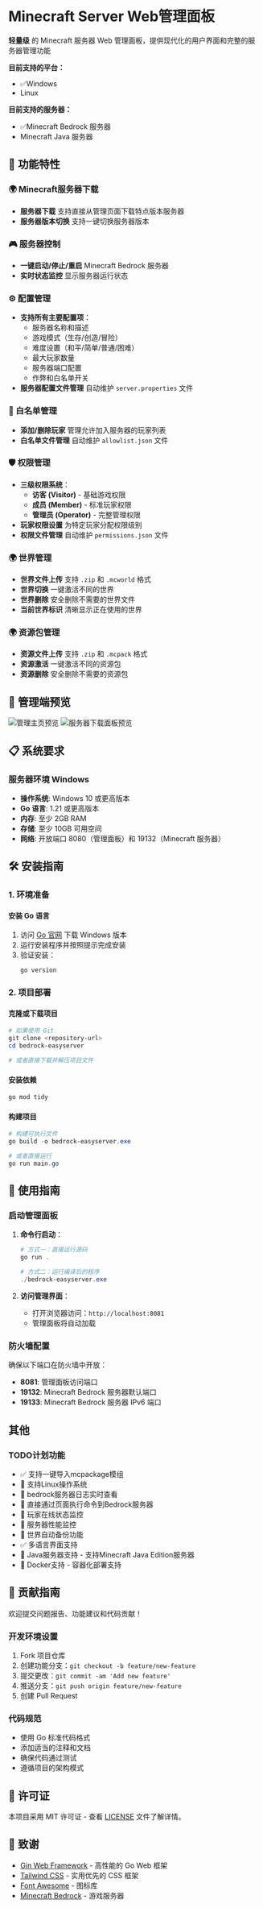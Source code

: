 # Minecraft Server Web管理面板

**轻量级** 的 Minecraft 服务器 Web 管理面板，提供现代化的用户界面和完整的服务器管理功能

**目前支持的平台：**
- ✅Windows
- Linux

**目前支持的服务器：**
- ✅Minecraft Bedrock 服务器
- Minecraft Java 服务器

## 🚀 功能特性

### 🌍 Minecraft服务器下载
- **服务器下载** 支持直接从管理页面下载特点版本服务器
- **服务器版本切换** 支持一键切换服务器版本

### 🎮 服务器控制
- **一键启动/停止/重启** Minecraft Bedrock 服务器
- **实时状态监控** 显示服务器运行状态

### ⚙️ 配置管理
- **支持所有主要配置项**：
  - 服务器名称和描述
  - 游戏模式（生存/创造/冒险）
  - 难度设置（和平/简单/普通/困难）
  - 最大玩家数量
  - 服务器端口配置
  - 作弊和白名单开关
- **服务器配置文件管理** 自动维护 `server.properties` 文件

### 👥 白名单管理
- **添加/删除玩家** 管理允许加入服务器的玩家列表
- **白名单文件管理** 自动维护 `allowlist.json` 文件

### 🛡️ 权限管理
- **三级权限系统**：
  - **访客 (Visitor)** - 基础游戏权限
  - **成员 (Member)** - 标准玩家权限
  - **管理员 (Operator)** - 完整管理权限
- **玩家权限设置** 为特定玩家分配权限级别
- **权限文件管理** 自动维护 `permissions.json` 文件

### 🌍 世界管理
- **世界文件上传** 支持 `.zip` 和 `.mcworld` 格式
- **世界切换** 一键激活不同的世界
- **世界删除** 安全删除不需要的世界文件
- **当前世界标识** 清晰显示正在使用的世界

### 🌍 资源包管理
- **资源文件上传** 支持 `.zip` 和 `.mcpack` 格式
- **资源激活** 一键激活不同的资源包
- **资源删除** 安全删除不需要的资源包

## 👀 管理端预览
![管理主页预览](resources/screenshot-zh-home.png)
![服务器下载面板预览](resources/screenshot-zh-download.png)

## 📋 系统要求

### 服务器环境 Windows
- **操作系统**: Windows 10 或更高版本
- **Go 语言**: 1.21 或更高版本
- **内存**: 至少 2GB RAM
- **存储**: 至少 10GB 可用空间
- **网络**: 开放端口 8080（管理面板）和 19132（Minecraft 服务器）

## 🛠️ 安装指南

### 1. 环境准备

#### 安装 Go 语言
1. 访问 [Go 官网](https://golang.org/dl/) 下载 Windows 版本
2. 运行安装程序并按照提示完成安装
3. 验证安装：
   ```powershell
   go version
   ```

### 2. 项目部署

#### 克隆或下载项目
```powershell
# 如果使用 Git
git clone <repository-url>
cd bedrock-easyserver

# 或者直接下载并解压项目文件
```

#### 安装依赖
```powershell
go mod tidy
```

#### 构建项目
```powershell
# 构建可执行文件
go build -o bedrock-easyserver.exe

# 或者直接运行
go run main.go
```

## 🚀 使用指南

### 启动管理面板

1. **命令行启动**：
   ```powershell
   # 方式一：直接运行源码
   go run .
   
   # 方式二：运行编译后的程序
   ./bedrock-easyserver.exe
   ```

2. **访问管理界面**：
   - 打开浏览器访问：`http://localhost:8081`
   - 管理面板将自动加载

### 防火墙配置
确保以下端口在防火墙中开放：
- **8081**: 管理面板访问端口
- **19132**: Minecraft Bedrock 服务器默认端口
- **19133**: Minecraft Bedrock 服务器 IPv6 端口

## 其他

### TODO计划功能
- ✅ 支持一键导入mcpackage模组
- 🔄 支持Linux操作系统
- 🔄 bedrock服务器日志实时查看
- 🔄 直接通过页面执行命令到Bedrock服务器
- 🔄 玩家在线状态监控
- 🔄 服务器性能监控
- 🔄 世界自动备份功能
- ✅ 多语言界面支持
- 🔄 Java服务器支持 - 支持Minecraft Java Edition服务器
- 🔄 Docker支持 - 容器化部署支持

## 🤝 贡献指南

欢迎提交问题报告、功能建议和代码贡献！

### 开发环境设置
1. Fork 项目仓库
2. 创建功能分支：`git checkout -b feature/new-feature`
3. 提交更改：`git commit -am 'Add new feature'`
4. 推送分支：`git push origin feature/new-feature`
5. 创建 Pull Request

### 代码规范
- 使用 Go 标准代码格式
- 添加适当的注释和文档
- 确保代码通过测试
- 遵循项目的架构模式

## 📄 许可证

本项目采用 MIT 许可证 - 查看 [LICENSE](LICENSE) 文件了解详情。

## 🙏 致谢

- [Gin Web Framework](https://gin-gonic.com/) - 高性能的 Go Web 框架
- [Tailwind CSS](https://tailwindcss.com/) - 实用优先的 CSS 框架
- [Font Awesome](https://fontawesome.com/) - 图标库
- [Minecraft Bedrock](https://www.minecraft.net/) - 游戏服务器
